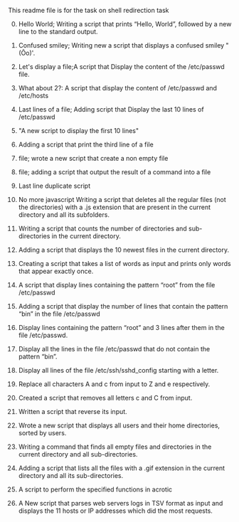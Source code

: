 This readme file is for the task on shell redirection task


0. Hello World; Writing a script that prints “Hello, World”, followed by a new line to the standard output.


1. Confused smiley; Writing new a script that displays a confused smiley "(Ôo)'.


2. Let's display a file;A script that Display the content of the /etc/passwd file.


3. What about 2?: A script that display the content of /etc/passwd and /etc/hosts


4. Last lines of a file; Adding script that Display the last 10 lines of /etc/passwd

5.	"A new script to display the first 10 lines"

6.	Adding a script that print the third line of a file

7. file; wrote a new script that create a non empty file

8. file; adding a script that output the result of a command into a file

9.	Last line duplicate script


10. No more javascript
Writing a script that deletes all the regular files (not the directories) with a .js extension that are present in the current directory and all its subfolders.


11. Writing a script that counts the number of directories and sub-directories in the current directory.

12. Adding a script that displays the 10 newest files in the current directory.

13. Creating a script that takes a list of words as input and prints only words that appear exactly once.

14. A script that display lines containing the pattern “root” from the file /etc/passwd

15. Adding a script that display the number of lines that contain the pattern “bin” in the file /etc/passwd

16. Display lines containing the pattern “root” and 3 lines after them in the file /etc/passwd.

17. Display all the lines in the file /etc/passwd that do not contain the pattern “bin”.

18. Display all lines of the file /etc/ssh/sshd_config starting with a letter.


19. Replace all characters A and c from input to Z and e respectively.

20. Created a script that removes all letters c and C from input.

21. Written a script that reverse its input.

22. Wrote a new script that displays all users and their home directories, sorted by users.

23. Writing a command that finds all empty files and directories in the current directory and all sub-directories.

24. Adding a script that lists all the files with a .gif extension in the current directory and all its sub-directories.

25. A script to perform the specified functions in acrotic

26.  A New script that parses web servers logs in TSV format as input and displays the 11 hosts or IP addresses which did the most requests.

